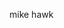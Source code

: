 mike hawk
<!---
kenvamp/kenvamp is a ✨ special ✨ repository because its `README.md` (this file) appears on your GitHub profile.
You can click the Preview link to take a look at your changes.
--->
